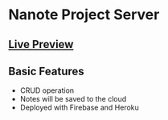 # Nanote Project Server

## [Live Preview](https://nanote-moeen.web.app/login)

## Basic Features

- CRUD operation
- Notes will be saved to the cloud
- Deployed with Firebase and Heroku
